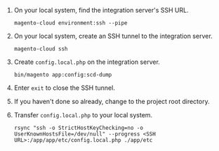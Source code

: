 <div markdown="1">

1.	On your local system, find the integration server's SSH URL.

		magento-cloud environment:ssh --pipe
2.	On your local system, create an SSH tunnel to the integration server.

		magento-cloud ssh
3.	Create `config.local.php` on the integration server.

		bin/magento app:config:scd-dump

	<!-- A message similar to the following displays if you have any sensitive settings configured in your system:

	<pre class="no-copy">
	The configuration file doesn't contain the sensitive data by security reason. The sensitive data can be stored in the next environment variables:
	CONFIG__DEFAULT__DEV__RESTRICT__ALLOW_IPS for dev/restrict/allow_ips</pre> -->
4.	Enter `exit` to close the SSH tunnel.
5.	If you haven't done so already, change to the project root directory.
6.	Transfer `config.local.php` to your local system.

		rsync "ssh -o StrictHostKeyChecking=no -o UserKnownHostsFile=/dev/null" --progress <SSH URL>:/app/app/etc/config.local.php ./app/etc
